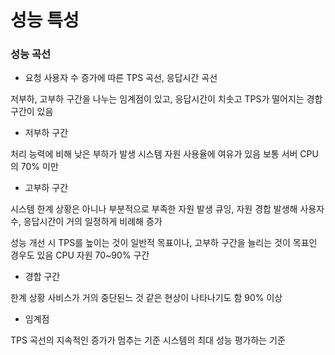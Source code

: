 # 성능 특성

### 성능 곡선

* 요청 사용자 수 증가에 따른 TPS 곡선, 응답시간 곡선

저부하, 고부하 구간을 나누는 임계점이 있고, 응답시간이 치솟고 TPS가 떨어지는 경합 구간이 있음

* 저부하 구간

처리 능력에 비해 낮은 부하가 발생
시스템 자원 사용율에 여유가 있음
보통 서버 CPU의 70% 미만

* 고부하 구간

시스템 한계 상황은 아니나 부분적으로 부족한 자원 발생
큐잉, 자원 경합 발생해 사용자 수, 응답시간이 거의 일정하게 비례해 증가

성능 개선 시 TPS를 높이는 것이 일반적 목표이나, 고부하 구간을 늘리는 것이 목표인 경우도 있음
CPU 자원 70~90% 구간

* 경합 구간

한계 상황
사비스가 거의 중단된느 것 같은 현상이 나타나기도 함
90% 이상

* 임계점

TPS 곡선의 지속적인 증가가 멈추는 기준
시스템의 최대 성능 평가하는 기준


